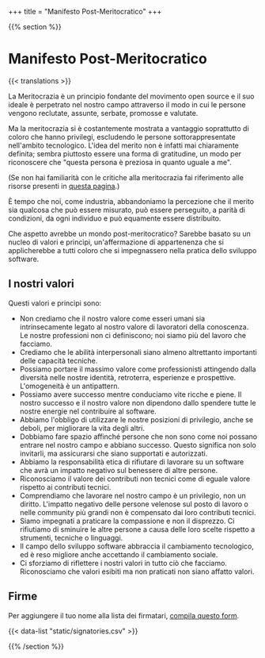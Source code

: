 +++
title = "Manifesto Post-Meritocratico"
+++

{{% section %}}

# Manifesto Post-Meritocratico

{{< translations >}}

La Meritocrazia è un principio fondante del movimento open source e il suo ideale è perpetrato nel nostro campo attraverso il modo in cui le persone vengono reclutate, assunte, serbate, promosse e valutate.

Ma la meritocrazia si è costantemente mostrata a vantaggio soprattutto di coloro che hanno privilegi, escludendo le persone sottorappresentate nell'ambito tecnologico. L'idea del merito non è infatti mai chiaramente definita; sembra piuttosto essere una forma di gratitudine, un modo per riconoscere che "questa persona è preziosa in quanto uguale a me".

(Se non hai familiarità con le critiche alla meritocrazia fai riferimento alle risorse presenti in <a href="/meritocracy/" hreflang="en">questa pagina</a>.)

È tempo che noi, come industria, abbandoniamo la percezione che il merito sia qualcosa che può essere misurato, può essere perseguito, a parità di condizioni, da ogni individuo e può equamente essere distribuito.

Che aspetto avrebbe un mondo post-meritocratico? Sarebbe basato su un nucleo di valori e princìpi, un'affermazione di appartenenza che si applicherebbe a tutti coloro che si impegnassero nella pratica dello sviluppo software.

## I nostri valori

Questi valori e princìpi sono:

* Non crediamo che il nostro valore come esseri umani sia intrinsecamente legato al nostro valore di lavoratori della conoscenza. Le nostre professioni non ci definiscono; noi siamo più del lavoro che facciamo.
* Crediamo che le abilità interpersonali siano almeno altrettanto importanti delle capacità tecniche.
* Possiamo portare il massimo valore come professionisti attingendo dalla diversità nelle nostre identità, retroterra, esperienze e prospettive. L'omogeneità è un antipattern.
* Possiamo avere successo mentre conduciamo vite ricche e piene. Il nostro successo e il nostro valore non dipendono dallo spendere tutte le nostre energie nel contribuire al software.
* Abbiamo l'obbligo di utilizzare le nostre posizioni di privilegio, anche se deboli, per migliorare la vita degli altri.
* Dobbiamo fare spazio affinché persone che non sono come noi possano entrare nel nostro campo e abbiano successo. Questo significa non solo invitarli, ma assicurarsi che siano supportati e autorizzati.
* Abbiamo la responsabilità etica di rifiutare di lavorare su un software che avrà un impatto negativo sul benessere di altre persone.
* Riconosciamo il valore dei contributi non tecnici come di eguale valore rispetto ai contributi tecnici.
* Comprendiamo che lavorare nel nostro campo è un privilegio, non un diritto. L'impatto negativo delle persone velenose sul posto di lavoro o nelle community più grandi non è compensato dai loro contributi tecnici.
* Siamo impegnati a praticare la compassione e non il disprezzo. Ci rifiutiamo di sminuire le altre persone a causa delle loro scelte rispetto a strumenti, tecniche o linguaggi.
* Il campo dello sviluppo software abbraccia il cambiamento tecnologico, ed è reso migliore anche accettando il cambiamento sociale.
* Ci sforziamo di riflettere i nostri valori in tutto ciò che facciamo. Riconosciamo che valori esibiti ma non praticati non siano affatto valori.

## Firme

<p class="callout">
  Per aggiungere il tuo nome alla lista dei firmatari, <a href="https://goo.gl/forms/9JT45K1iuKcBSPFj2" hreflang="en">compila questo form</a>.
</p>

{{< data-list "static/signatories.csv" >}}

{{% /section %}}
